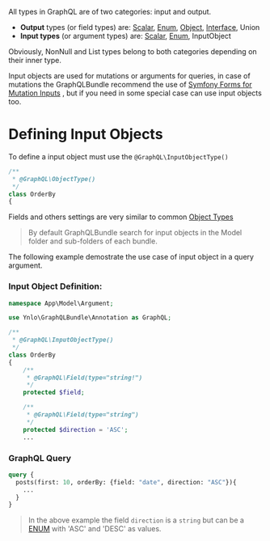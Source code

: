 All types in GraphQL are of two categories: input and output.

- **Output** types (or field types) are: [Scalar](02_Scalar_Types.md), 
[Enum](03_Enum_Types.md), [Object](01_Object_Types.md), [Interface](05_Interface_Type.md), Union
- **Input types** (or argument types) are: [Scalar](02_Scalar_Types.md), 
                                           [Enum](03_Enum_Types.md), InputObject

Obviously, NonNull and List types belong to both categories depending on their inner type.

Input objects are used for mutations or arguments for queries, 
in case of mutations the GraphQLBundle recommend the use of [Symfony Forms for Mutation Inputs](../04_Queries_&_Mutations/02_Mutations.md) 
, but if you need in some special case can use input objects too.

# Defining Input Objects

To define a input object must use the `@GraphQL\InputObjectType()`

````php
/**
 * @GraphQL\ObjectType()
 */
class OrderBy
{
````
Fields and others settings are very similar to common [Object Types](01_Object_Types.md)

> By default GraphQLBundle search for input objects in the Model folder and sub-folders of each bundle.

The following example demostrate the use case of input object in a query argument.

### Input Object Definition:
````php
namespace App\Model\Argument;

use Ynlo\GraphQLBundle\Annotation as GraphQL;

/**
 * @GraphQL\InputObjectType()
 */
class OrderBy
{
    /**
     * @GraphQL\Field(type="string!")
     */
    protected $field;

    /**
     * @GraphQL\Field(type="string")
     */
    protected $direction = 'ASC';
    ...
````

### GraphQL Query
````graphql
query {
  posts(first: 10, orderBy: {field: "date", direction: "ASC"}){
    ...
  }
}
````

> In the above example the field `direction` is a `string` 
but can be a [ENUM](03_Enum_Types.md) with 'ASC' and 'DESC' as values.